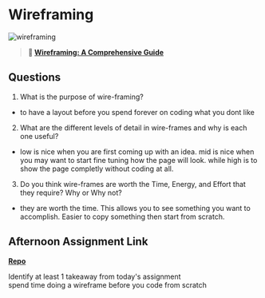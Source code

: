 # Wireframing

![wireframing](https://bcw.blob.core.windows.net/public/img/courses/2293087935019893)

> **📖 [Wireframing: A Comprehensive Guide](https://codeworksacademy.com/fs-student-guide/resources/wk1/06-Wireframing)**

## Questions

1. What is the purpose of wire-framing? 
- to have a layout before you spend forever on coding what you dont like
2. What are the different levels of detail in wire-frames and why is each one useful?
- low is nice when you are first coming up with an idea. mid is nice when you may want to start fine tuning how the page will look. while high is to show the page completly without coding at all.
3. Do you think wire-frames are worth the Time, Energy, and Effort that they require? Why or Why not?
- they are worth the time. This allows you to see something you want to accomplish. Easier to copy something then start from scratch.
## Afternoon Assignment Link

**[Repo](https://github.com/laxmeyers/partner-code-architects)**

Identify at least 1 takeaway from today's assignment <br>
 spend time doing a wireframe before you code from scratch
